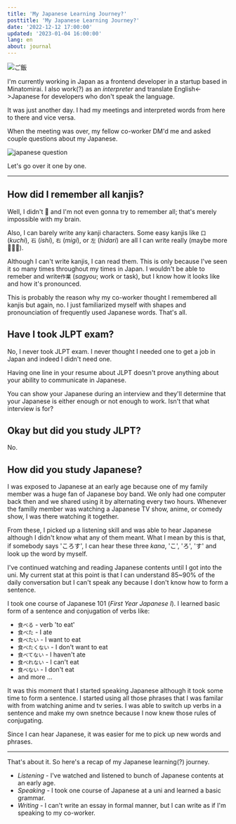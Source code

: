 ```yaml
---
title: 'My Japanese Learning Journey?'
posttitle: 'My Japanese Learning Journey?'
date: '2022-12-12 17:00:00'
updated: '2023-01-04 16:00:00'
lang: en
about: journal
---
```


![ご飯](/images/posts/journal/japanese/work.jpg)

I'm currently working in Japan as a frontend developer in a startup based in Minatomirai.
I also work(?) as an _interpreter_ and translate English<->Japanese for developers who don't speak the language.

It was just another day. I had my meetings and interpreted words from here to there and vice versa.

When the meeting was over, my fellow co-worker DM'd me and asked couple questions about my Japanese.

![japanese question](/images/posts/journal/japanese/japanese.jpg)

Let's go over it one by one.

---

## How did I remember all kanjis?

Well, I didn't 😬 and I'm not even gonna try to remember all; that's merely impossible with my brain.

Also, I can barely write any kanji characters. Some easy kanjis like `口` (_kuchi_), `石` (_ishi_), `右` (_migi_), or `左` (_hidari_) are all I can write really (maybe more 🤷🏻‍♂️).

Although I can't write kanjis, I can read them. This is only because I've seen it so many times throughout my times in Japan. I wouldn't be able to remeber and write`作業` (_sagyou_; work or task), but I know how it looks like and how it's pronounced.

This is probably the reason why my co-worker thought I remembered all kanjis but again, no. I just familiarized myself with shapes and pronounciation of frequently used Japanese words. That's all.

## Have I took JLPT exam?

No, I never took JLPT exam. I never thought I needed one to get a job in Japan and indeed I didn't need one.

Having one line in your resume about JLPT doesn't prove anything about your ability to communicate in Japanese.

You can show your Japanese during an interview and they'll determine that your Japanese is either enough or not enough to work. Isn't that what interview is for?

## Okay but did you study JLPT?

No.

## How did you study Japanese?

I was exposed to Japanese at an early age because one of my family member was a huge fan of Japanese boy band. We only had one computer back then and we shared using it by alternating every two hours. Whenever the familly member was watching a Japanese TV show, anime, or comedy show, I was there watching it together.

From these, I picked up a listening skill and was able to hear Japanese although I didn't know what any of them meant. What I mean by this is that, if somebody says 'ころす', I can hear these three _kana_, 'こ', 'ろ', 'す' and look up the word by myself.

I've continued watching and reading Japanese contents until I got into the uni. My current stat at this point is that I can understand 85\~90% of the daily conversation but I can't speak any because I don't know how to form a sentence.

I took one course of Japanese 101 (_First Year Japanese I_). I learned basic form of a sentence and conjugation of verbs like:

- `食べる` - verb 'to eat'
- `食べた` - I ate
- `食べたい` - I want to eat
- `食べたくない` - I don't want to eat
- `食べてない` - I haven't ate
- `食べれない` - I can't eat
- `食べない` - I don't eat
- and more …

It was this moment that I started speaking Japanese although it took some time to form a sentence. I started using all those phrases that I was familar with from watching anime and tv series. I was able to switch up verbs in a sentence and make my own snetnce because I now knew those rules of conjugating.

Since I can hear Japanese, it was easier for me to pick up new words and phrases.

---

That's about it. So here's a recap of my Japanese learning(?) journey.

- _Listening_ - I've watched and listened to bunch of Japanese contents at an early age.
- _Speaking_ - I took one course of Japanese at a uni and learned a basic grammar.
- _Writing_ - I can't write an essay in formal manner, but I can write as if I'm speaking to my co-worker.
